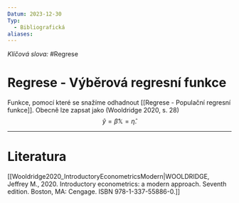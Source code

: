 ```yaml
---
Datum: 2023-12-30
Typ:
  - Bibliografická
aliases:
---
```

*Klíčová slova:* #Regrese 
# Regrese - Výběrová regresní funkce
Funkce, pomocí které se snažíme odhadnout [[Regrese - Populační regresní funkce]]. Obecně lze zapsat jako (Wooldridge 2020, s. 28)
$$
\hat y = \hat\beta \mathbb X = \hat\eta.
$$
- - -
# Literatura
[[Wooldridge2020_IntroductoryEconometricsModern|WOOLDRIDGE, Jeffrey M., 2020. Introductory econometrics: a modern approach. Seventh edition. Boston, MA: Cengage. ISBN 978-1-337-55886-0.]]
